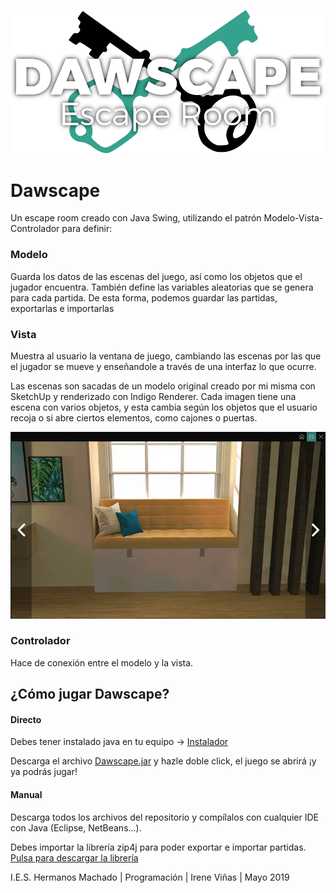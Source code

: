 ![Logo](img/Interfaz/titulo.png)

# Dawscape
Un escape room creado con Java Swing, utilizando el patrón Modelo-Vista-Controlador para definir:

### Modelo

Guarda los datos de las escenas del juego, así como los objetos que el jugador encuentra. También define las variables aleatorias que se genera para cada partida. De esta forma, podemos guardar las partidas, exportarlas e importarlas

### Vista

Muestra al usuario la ventana de juego, cambiando las escenas por las que el jugador se mueve y enseñandole a través de una interfaz lo que ocurre.

Las escenas son sacadas de un modelo original creado por mi misma con SketchUp y renderizado con Indigo Renderer. Cada imagen tiene una escena con varios objetos, y esta cambia según los objetos que el usuario recoja o si abre ciertos elementos, como cajones o puertas.

![Cajones en Acción](img/cajonesEnAccion.gif)

### Controlador

Hace de conexión entre el modelo y la vista.


## ¿Cómo jugar Dawscape?
#### Directo
Debes tener instalado java en tu equipo -> [Instalador](https://www.java.com/es/download/)

Descarga el archivo [Dawscape.jar](Dawscape.jar) y hazle doble click, el juego se abrirá ¡y ya podrás jugar!

#### Manual
Descarga todos los archivos del repositorio y compílalos con cualquier IDE con Java (Eclipse, NetBeans...).

Debes importar la librería zip4j para poder exportar e importar partidas. [Pulsa para descargar la librería](zip4j-1.3.2.jar)


I.E.S. Hermanos Machado | Programación | Irene Viñas | Mayo 2019

